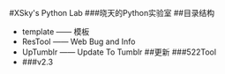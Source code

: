 #XSky's Python Lab
###晓天的Python实验室
##目录结构
* template —— 模板
* ResTool —— Web Bug and Info
* UpTumblr —— Update To Tumblr
##更新
###522Tool
* ###v2.3